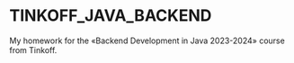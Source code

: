 # TINKOFF_JAVA_BACKEND
My homework for the «Backend Development in Java 2023-2024» course from Tinkoff.
